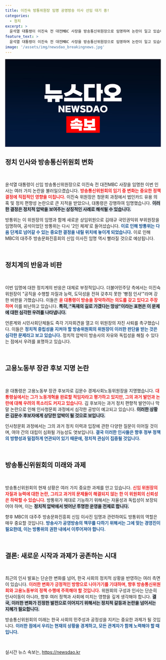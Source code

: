 ```yaml
---
title: 이진숙 방통위원장 임명 공영방송 이사 선임 대기 중!
categories:
  - 정치
excerpt: >
  윤석열 대통령이 이진숙 전 대전MBC 사장을 방송통신위원장으로 임명하며 논란이 일고 있습니다. 청문회에서 제기된 의혹에도 불구하고 임명이 강행되자, 민주당과 시민사회는 강력 반발하고 있습니다. 과연 방송의 미래는 어떻게 될까요?
feature_text: >
  윤석열 대통령이 이진숙 전 대전MBC 사장을 방송통신위원장으로 임명하며 논란이 일고 있습니다. 청문회에서 제기된 의혹에도 불구하고 임명이 강행되자, 민주당과 시민사회는 강력 반발하고 있습니다. 과연 방송의 미래는 어떻게 될까요?
image: '/assets/img/newsdao_breakingnews.jpg'
---
```


<p><img src="/assets/img/newsdao_breakingnews.jpg" alt="implanttips 속보" /></p>

<h2 data-ke-size="size26">정치 인사와 방송통신위원회 변화</h2>

<p data-ke-size="size16">&nbsp;</p>

<p>윤석열 대통령이 신임 방송통신위원장으로 이진숙 전 대전MBC 사장을 임명한 이번 인사는 여러 가지 논란을 불러일으켰습니다. <b><span style="color: #ee2323;">방송통신위원회의 임기 중 변화는 중요한 정책 결정에 직접적인 영향을 미칩니다.</span></b> 이진숙 위원장은 청문회 과정에서 법인카드 유용 의혹 및 정치 편향성 논란으로 큰 지적을 받았으나, 대통령은 강행하여 임명했습니다. <b><span style="background-color: #21538527;">이러한 결정은 정치적 압박을 보여주는 상징적인 사례로 해석될 수 있습니다.</span></b></p>

<p>방통위는 이 위원장의 임명과 함께 새로운 상임위원으로 김태규 국민권익위 부위원장을 임명하여, 공석이었던 방통위는 다시 '2인 체제'로 들어섰습니다. <b><span style="color: #1a5490;">이로 인해 방통위는 다음 단계로 넘어갈 수 있는 중요한 결정을 내릴 위치에 놓이게 되었습니다.</span></b> 이로 인해 MBC의 대주주 방송문화진흥회의 신임 이사진 임명 역시 빨라질 것으로 예상됩니다.</p>

<p data-ke-size="size16">&nbsp;</p>

<h2 data-ke-size="size26">정치계의 반응과 비판</h2>

<p data-ke-size="size16">&nbsp;</p>

<p>이번 임명에 대한 정치계의 반응은 대체로 부정적입니다. 더불어민주당 측에서는 이진숙 위원장이 "공직을 수행할 자질과 능력, 도덕성을 전혀 갖추지 못한 '빵점 인사'"라며 강한 비판을 가했습니다. 이들은 <b><span style="color: #ee2323;">윤 대통령이 방송을 장악하려는 의도를 갖고 있다고 주장하며</span></b> 이를 비난하고 있습니다. <b><span style="background-color: #21538527;">특히, "독재의 길로 가겠다는 망상"이라는 표현은 이 문제에 대한 심각한 우려를 나타냅니다.</span></b></p>

<p>언론계와 시민사회단체들도 즉각 기자회견을 열고 이 위원장의 자진 사퇴를 촉구했습니다. 이들은 <b><span style="color: #1a5490;">정치적 중립성을 지켜야 할 방송위원회의 위원장이 이러한 판단을 받는 것은 심각한 문제라고 보고 있습니다.</span></b> 정치적 압박이 방송사의 자유와 독립성을 해칠 수 있다는 점에서 우려를 표명하고 있습니다.</p>

<p data-ke-size="size16">&nbsp;</p>

<h2 data-ke-size="size26">고용노동부 장관 후보 지명 논란</h2>

<p data-ke-size="size16">&nbsp;</p>

<p>윤 대통령은 고용노동부 장관 후보자로 김문수 경제사회노동위원장을 지명했습니다. <b><span style="color: #ee2323;">대통령실에서는 그가 노동개혁을 완료할 적임자라고 평가하고 있지만, 그의 과거 발언과 논란에 대해 우려의 목소리도 커지고 있습니다.</span></b> 김 후보자는 과거 정치 편향적 발언이나 막말 논란으로 인해 인사청문회 과정에서 심각한 공방이 예고되고 있습니다. <b><span style="background-color: #21538527;">이러한 상황은 김문수 후보자에게 상당한 압박이 될 것으로 보입니다.</span></b></p>

<p>인사청문회 과정에서는 그의 과거 정치 이력과 입장에 관한 다양한 질문이 이어질 것이며, 여야 간의 대립이 심화될 가능성도 엿보입니다. <b><span style="color: #1a5490;">결국 이러한 인사들은 향후 정부 정책의 방향성과 밀접하게 연관되어 있기 때문에, 정치적 관심이 집중될 것입니다.</span></b></p>

<p data-ke-size="size16">&nbsp;</p>

<h2 data-ke-size="size26">방송통신위원회의 미래와 과제</h2>

<p data-ke-size="size16">&nbsp;</p>

<p>방송통신위원회의 현재 상황은 여러 가지 중요한 과제를 안고 있습니다. <b><span style="color: #ee2323;">신임 위원장의 자질과 능력에 대한 논란, 그리고 과거의 문제들이 해결되지 않는 한 이 위원회의 신뢰성은 하락할 수 있습니다.</span></b> 방통위가 제대로 기능하기 위해서는 자율성과 독립성이 보장되어야 하며, 이는 <b><span style="background-color: #21538527;">정치적 압박에서 벗어난 투명한 운영을 전제로 합니다.</span></b></p>

<p>향후 MBC의 대주주 방송문화진흥회 신임 이사진 임명과 관련하여도 방통위의 역할은 매우 중요할 것입니다. <b><span style="color: #1a5490;">방송사가 공영방송의 책무를 다하기 위해서는 그에 맞는 경영진이 필요한데, 이는 방통위의 권한 내에서 이루어져야 합니다.</span></b></p>

<p data-ke-size="size16">&nbsp;</p>

<h2 data-ke-size="size26">결론: 새로운 시작과 과제가 공존하는 시대</h2>

<p data-ke-size="size16">&nbsp;</p>

<p>최근의 인사 발표는 단순한 변화를 넘어, 한국 사회의 정치적 상황을 반영하는 여러 측면이 있습니다. <b><span style="color: #ee2323;">이러한 변화가 긍정적인 방향으로 나아가기를 기대하며, 향후 방송통신위원회와 고용노동부의 정책 수행에 주목해야 할 것입니다.</span></b> 위원회의 구성과 인사는 단순히 인사이동이 아니라, 향후 여러 정책과 사회에 미치는 영향을 깊게 생각해야 합니다. <b><span style="background-color: #21538527;">결국, 이러한 변화가 진정한 발전으로 이어지기 위해서는 정치적 갈등과 논란을 넘어서는 지혜가 필요합니다.</span></b></p>

<p>방송통신위원회의 미래는 한국 사회의 민주성과 공정성을 지키는 중요한 과제가 될 것입니다. <b><span style="color: #1a5490;">이러한 점에서 우리는 현재의 상황을 경계하고, 모든 관계자가 함께 노력해야 할 때입니다.</span></b></p>

<p data-ke-size="size16">&nbsp;</p>
실시간 뉴스 속보는, <a href="https://newsdao.kr" rel="dofollow">https://newsdao.kr</a>


